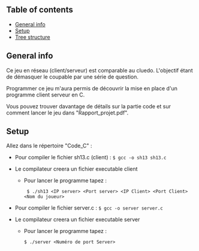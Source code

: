 ## Table of contents
* [General info](#general-info)
* [Setup](#setup)
* [Tree structure](#tree-structure)

## General info 
Ce jeu en réseau (client/serveur) est comparable au cluedo. L'objectif étant de démasquer le coupable par
une série de question. 

Programmer ce jeu m'aura permis de découvrir la mise en place d'un programme client serveur en C.

Vous pouvez trouver davantage de détails sur la partie code et sur comment lancer le jeu dans "Rapport_projet.pdf".
	
## Setup

Allez dans le répertoire "Code_C" :

* Pour compiler le fichier sh13.c (client) :
		```
		$ gcc -o sh13 sh13.c
		```
* Le compilateur creera un fichier executable client
	- Pour lancer le programme tapez :
		```
		 $ ./sh13 <IP server> <Port server> <IP Client> <Port Client> <Nom du joueur>
		```

* Pour compiler le fichier server.c :
		```
		$ gcc -o server server.c 
		```
* Le compilateur creera un fichier executable server
	- Pour lancer le programme tapez :
		```
	  $ ./server <Numéro de port Server>
		```
